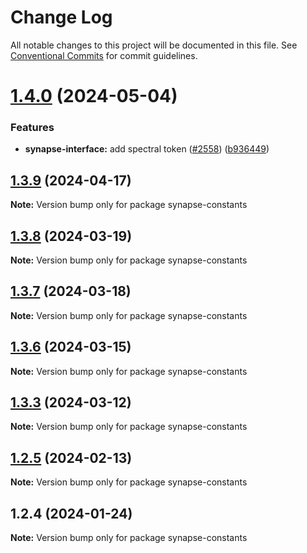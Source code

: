 # Change Log

All notable changes to this project will be documented in this file.
See [Conventional Commits](https://conventionalcommits.org) for commit guidelines.

# [1.4.0](https://github.com/synapsecns/sanguine/compare/synapse-constants@1.3.9...synapse-constants@1.4.0) (2024-05-04)


### Features

* **synapse-interface:** add spectral token ([#2558](https://github.com/synapsecns/sanguine/issues/2558)) ([b936449](https://github.com/synapsecns/sanguine/commit/b9364498b32290615d05eb88542051c8c8d2c0ce))





## [1.3.9](https://github.com/synapsecns/sanguine/compare/synapse-constants@1.3.8...synapse-constants@1.3.9) (2024-04-17)

**Note:** Version bump only for package synapse-constants





## [1.3.8](https://github.com/synapsecns/sanguine/compare/synapse-constants@1.3.7...synapse-constants@1.3.8) (2024-03-19)

**Note:** Version bump only for package synapse-constants





## [1.3.7](https://github.com/synapsecns/sanguine/compare/synapse-constants@1.3.6...synapse-constants@1.3.7) (2024-03-18)

**Note:** Version bump only for package synapse-constants





## [1.3.6](https://github.com/synapsecns/sanguine/compare/synapse-constants@1.3.3...synapse-constants@1.3.6) (2024-03-15)

**Note:** Version bump only for package synapse-constants





## [1.3.3](https://github.com/synapsecns/sanguine/compare/synapse-constants@1.2.5...synapse-constants@1.3.3) (2024-03-12)

**Note:** Version bump only for package synapse-constants





## [1.2.5](https://github.com/synapsecns/sanguine/compare/synapse-constants@1.2.4...synapse-constants@1.2.5) (2024-02-13)

**Note:** Version bump only for package synapse-constants





## 1.2.4 (2024-01-24)

**Note:** Version bump only for package synapse-constants

